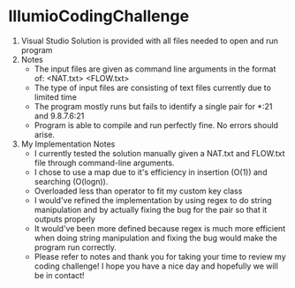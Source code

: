 # IllumioCodingChallenge

1. Visual Studio Solution is provided with all files needed to open and run program
2. Notes
    * The input files are given as command line arguments in the format of: <NAT.txt> <FLOW.txt>
    * The type of input files are consisting of text files currently due to limited time
    * The program mostly runs but fails to identify a single pair for *:21 and 9.8.7.6:21
    * Program is able to compile and run perfectly fine. No errors should arise.
3. My Implementation Notes
    * I currently tested the solution manually given a NAT.txt and FLOW.txt file through command-line arguments.
    * I chose to use a map due to it's efficiency in insertion (O(1)) and searching (O(logn)).
    * Overloaded less than operator to fit my custom key class
    * I would've refined the implementation by using regex to do string manipulation and by actually fixing the bug for the pair so that it outputs properly
    * It would've been more defined because regex is much more efficient when doing string manipulation and fixing the bug would make the program run correctly. 
    * Please refer to notes and thank you for taking your time to review my coding challenge! I hope you have a nice day and hopefully we will be in contact!
